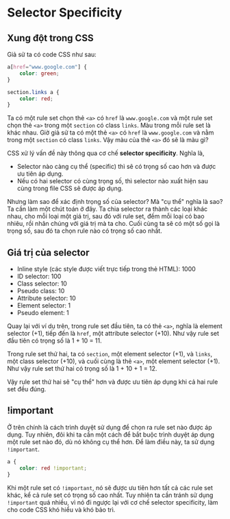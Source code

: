 # Selector Specificity

## Xung đột trong CSS

Giả sử ta có code CSS như sau:

```css
a[href="www.google.com"] {
    color: green;
}

section.links a {
    color: red;
}
```

Ta có một rule set chọn thẻ `<a>` có `href` là `www.google.com` và một rule set chọn thẻ `<a>` trong một `section` có class `links`. Màu trong mỗi rule set là khác nhau. Giờ giả sử ta có một thẻ `<a>` có `href` là `www.google.com` và nằm trong một `section` có class `links`. Vậy màu của thẻ `<a>` đó sẽ là màu gì?

CSS xử lý vấn đề này thông qua cơ chế **selector specificity**. Nghĩa là, 

- Selector nào càng cụ thể (specific) thì sẽ có trọng số cao hơn và được ưu tiên áp dụng. 
- Nếu có hai selector có cùng trọng số, thì selector nào xuất hiện sau cùng trong file CSS sẽ được áp dụng.

Nhưng làm sao để xác định trọng số của selector? Mà "cụ thể" nghĩa là sao? Ta cần làm một chút toán ở đây. Ta chia selector ra thành các loại khác nhau, cho mỗi loại một giá trị, sau đó với rule set, đếm mỗi loại có bao nhiêu, rồi nhân chúng với giá trị mà ta cho. Cuối cùng ta sẽ có một số gọi là trọng số, sau đó ta chọn rule nào có trọng số cao nhất.

## Giá trị của selector

- Inline style (các style được viết trực tiếp trong thẻ HTML): 1000
- ID selector: 100
- Class selector: 10
- Pseudo class: 10
- Attribute selector: 10
- Element selector: 1
- Pseudo element: 1

Quay lại với ví dụ trên, trong rule set đầu tiên, ta có thẻ `<a>`, nghĩa là element selector (+1), tiếp đến là `href`, một attribute selector (+10). Như vậy rule set đầu tiên có trọng số là 1 + 10 = 11.

Trong rule set thứ hai, ta có `section`, một element selector (+1), và `links`, một class selector (+10), và cuối cùng là thẻ `<a>`, một element selector (+1). Như vậy rule set thứ hai có trọng số là 1 + 10 + 1 = 12.

Vậy rule set thứ hai sẽ "cụ thể" hơn và được ưu tiên áp dụng khi cả hai rule set đều đúng.

## !important

Ở trên chính là cách trình duyệt sử dụng để chọn ra rule set nào được áp dụng. Tuy nhiên, đôi khi ta cần một cách để bắt buộc trình duyệt áp dụng một rule set nào đó, dù nó không cụ thể hơn. Để làm điều này, ta sử dụng `!important`.

```css
a {
    color: red !important;
}
```

Khi một rule set có `!important`, nó sẽ được ưu tiên hơn tất cả các rule set khác, kể cả rule set có trọng số cao nhất. Tuy nhiên ta cần tránh sử dụng `!important` quá nhiều, vì nó đi ngược lại với cơ chế selector specificity, làm cho code CSS khó hiểu và khó bảo trì.

